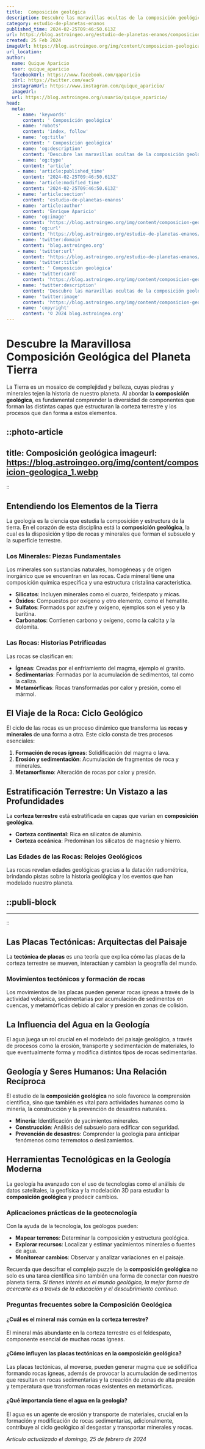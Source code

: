 ```yaml
---
title:  Composición geológica
description: Descubre las maravillas ocultas de la composición geológica del planeta. Explora la ciencia que desvela la historia de la Tierra.
category: estudio-de-planetas-enanos
published_time: 2024-02-25T09:46:50.613Z
url: https://blog.astroingeo.org/estudio-de-planetas-enanos/composicion-geologica
created: 25 Feb 2024
imageUrl: https://blog.astroingeo.org/img/content/composicion-geologica_1.webp
url_location:
author:
  name: Quique Aparicio
  user: quique_aparicio
  facebookUrl: https://www.facebook.com/qaparicio
  xUrl: https://twitter.com/eac9
  instagramUrl: https://www.instagram.com/quique_aparicio/
  imageUrl: 
  url: https://blog.astroingeo.org/usuario/quique_aparicio/
head:
  meta:
    - name: 'keywords'
      content: ' Composición geológica'
    - name: 'robots'
      content: 'index, follow'
    - name: 'og:title'
      content: ' Composición geológica'
    - name: 'og:description'
      content: 'Descubre las maravillas ocultas de la composición geológica del planeta. Explora la ciencia que desvela la historia de la Tierra.'
    - name: 'og:type'
      content: 'article'
    - name: 'article:published_time'
      content: '2024-02-25T09:46:50.613Z'
    - name: 'article:modified_time'
      content: '2024-02-25T09:46:50.613Z'
    - name: 'article:section'
      content: 'estudio-de-planetas-enanos'
    - name: 'article:author'
      content: 'Enrique Aparicio'
    - name: 'og:image'
      content: 'https://blog.astroingeo.org/img/content/composicion-geologica_1.webp'
    - name: 'og:url'
      content: 'https://blog.astroingeo.org/estudio-de-planetas-enanos/composicion-geologica'
    - name: 'twitter:domain'
      content: 'blog.astroingeo.org'
    - name: 'twitter:url'
      content: 'https://blog.astroingeo.org/estudio-de-planetas-enanos/composicion-geologica'
    - name: 'twitter:title'
      content: ' Composición geológica'
    - name: 'twitter:card'
      content: 'https://blog.astroingeo.org/img/content/composicion-geologica_1.webp'
    - name: 'twitter:description'
      content: 'Descubre las maravillas ocultas de la composición geológica del planeta. Explora la ciencia que desvela la historia de la Tierra.'
    - name: 'twitter:image'
      content: 'https://blog.astroingeo.org/img/content/composicion-geologica_1.webp'
    - name: 'copyright'
      content: '© 2024 blog.astroingeo.org'
---
```

# Descubre la Maravillosa Composición Geológica del Planeta Tierra

La Tierra es un mosaico de complejidad y belleza, cuyas piedras y minerales tejen la historia de nuestro planeta. Al abordar la **composición geológica**, es fundamental comprender la diversidad de componentes que forman las distintas capas que estructuran la corteza terrestre y los procesos que dan forma a estos elementos.


::photo-article
---
title:  Composición geológica
imageurl: https://blog.astroingeo.org/img/content/composicion-geologica_1.webp
---
::


## Entendiendo los Elementos de la Tierra
La geología es la ciencia que estudia la composición y estructura de la tierra. En el corazón de esta disciplina está la **composición geológica**, la cual es la disposición y tipo de rocas y minerales que forman el subsuelo y la superficie terrestre.

### Los Minerales: Piezas Fundamentales
Los minerales son sustancias naturales, homogéneas y de origen inorgánico que se encuentran en las rocas. Cada mineral tiene una composición química específica y una estructura cristalina característica.

- **Silicatos**: Incluyen minerales como el cuarzo, feldespato y micas.
- **Óxidos**: Compuestos por oxígeno y otro elemento, como el hematite.
- **Sulfatos**: Formados por azufre y oxígeno, ejemplos son el yeso y la baritina.
- **Carbonatos**: Contienen carbono y oxígeno, como la calcita y la dolomita.

### Las Rocas: Historias Petrificadas
Las rocas se clasifican en:

- **Ígneas**: Creadas por el enfriamiento del magma, ejemplo el granito.
- **Sedimentarias**: Formadas por la acumulación de sedimentos, tal como la caliza.
- **Metamórficas**: Rocas transformadas por calor y presión, como el mármol.

## El Viaje de la Roca: Ciclo Geológico
El ciclo de las rocas es un proceso dinámico que transforma las **rocas y minerales** de una forma a otra. Este ciclo consta de tres procesos esenciales:

1. **Formación de rocas ígneas**: Solidificación del magma o lava.
2. **Erosión y sedimentación**: Acumulación de fragmentos de roca y minerales.
3. **Metamorfismo**: Alteración de rocas por calor y presión.

## Estratificación Terrestre: Un Vistazo a las Profundidades
La **corteza terrestre** está estratificada en capas que varían en **composición geológica**. 

- **Corteza continental**: Rica en silicatos de aluminio.
- **Corteza oceánica**: Predominan los silicatos de magnesio y hierro.

### Las Edades de las Rocas: Relojes Geológicos
Las rocas revelan edades geológicas gracias a la datación radiométrica, brindando pistas sobre la historia geológica y los eventos que han modelado nuestro planeta.


  ::publi-block
  ---
  ---
  ::
  
  
## Las Placas Tectónicas: Arquitectas del Paisaje
La **tectónica de placas** es una teoría que explica cómo las placas de la corteza terrestre se mueven, interactúan y cambian la geografía del mundo.

### Movimientos tectónicos y formación de rocas
Los movimientos de las placas pueden generar rocas ígneas a través de la actividad volcánica, sedimentarias por acumulación de sedimentos en cuencas, y metamórficas debido al calor y presión en zonas de colisión.

## La Influencia del Agua en la Geología
El agua juega un rol crucial en el modelado del paisaje geológico, a través de procesos como la erosión, transporte y sedimentación de materiales, lo que eventualmente forma y modifica distintos tipos de rocas sedimentarias.

## Geología y Seres Humanos: Una Relación Recíproca
El estudio de la **composición geológica** no solo favorece la comprensión científica, sino que también es vital para actividades humanas como la minería, la construcción y la prevención de desastres naturales.

- **Minería**: Identificación de yacimientos minerales.
- **Construcción**: Análisis del subsuelo para edificar con seguridad.
- **Prevención de desastres**: Comprender la geología para anticipar fenómenos como terremotos o deslizamientos.

## Herramientas Tecnológicas en la Geología Moderna
La geología ha avanzado con el uso de tecnologías como el análisis de datos satelitales, la geofísica y la modelación 3D para estudiar la **composición geológica** y predecir cambios.

### Aplicaciones prácticas de la geotecnología
Con la ayuda de la tecnología, los geólogos pueden:

- **Mapear terrenos**: Determinar la composición y estructura geológica.
- **Explorar recursos**: Localizar y estimar yacimientos minerales o fuentes de agua.
- **Monitorear cambios**: Observar y analizar variaciones en el paisaje.

Recuerda que descifrar el complejo puzzle de la **composición geológica** no solo es una tarea científica sino también una forma de conectar con nuestro planeta tierra. *Si tienes interés en el mundo geológico, la mejor forma de acercarte es a través de la educación y el descubrimiento continuo.*

### Preguntas frecuentes sobre la Composición Geológica

#### ¿Cuál es el mineral más común en la corteza terrestre?
El mineral más abundante en la corteza terrestre es el feldespato, componente esencial de muchas rocas ígneas.

#### ¿Cómo influyen las placas tectónicas en la composición geológica?
Las placas tectónicas, al moverse, pueden generar magma que se solidifica formando rocas ígneas, además de provocar la acumulación de sedimentos que resultan en rocas sedimentarias y la creación de zonas de alta presión y temperatura que transforman rocas existentes en metamórficas.

#### ¿Qué importancia tiene el agua en la geología?
El agua es un agente de erosión y transporte de materiales, crucial en la formación y modificación de rocas sedimentarias, adicionalmente, contribuye al ciclo geológico al desgastar y transportar minerales y rocas.

_Artículo actualizado el domingo, 25 de febrero de 2024_